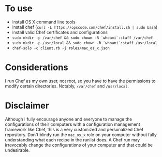 To use
======
- Install OS X command line tools
- Install chef (`curl -L https://opscode.com/chef/install.sh | sudo bash`)
- Install valid Chef certificates and configurations
- ``sudo mkdir -p /var/chef && sudo chown -R `whoami`:staff /var/chef``
- ``sudo mkdir -p /usr/local && sudo chown -R `whoami`:staff /usr/local``
- `chef-solo -c client.rb -j roles/mac_os_x.json`

Considerations
==============
I run Chef as my own user, not root, so you have to have the permissions to modify certain directories. Notably, `/var/chef` and `/usr/local`.

Disclaimer
==========
Although I fully encourage anyone and everyone to manage the configurations of their computers with a configuration management framework like Chef, this is a very customized and personalized Chef repository. Don't blindy run the `mac_os_x` role on your computer without fully understanding what each recipe in the runlist does. A Chef run may irrevocably change the configurations of your computer and that could be undesirable.
